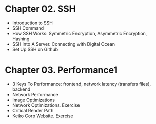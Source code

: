 # Chapter 02. SSH

- Introduction to SSH
- SSH Command
- How SSH Works: Symmetric Encryption, Asymmetric Encryption, Hashing
- SSH Into A Server. Connecting with Digital Ocean
- Set Up SSH on Github

# Chapter 03. Performance1

- 3 Keys To Performance: frontend, network latency (transfers files), backend
- Network Performance
- Image Optimizations
- Network Optimizations. Exercise
- Critical Render Path
- Keiko Corp Website. Exercise
